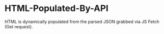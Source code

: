 # HTML-Populated-By-API
HTML is dynamically populated from the parsed JSON grabbed via JS Fetch (Get request).
